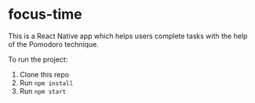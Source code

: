 # focus-time
This is a React Native app which helps users complete tasks with the help of the Pomodoro technique. 

To run the project:

1. Clone this repo
2. Run `npm install`
3. Run `npm start`
